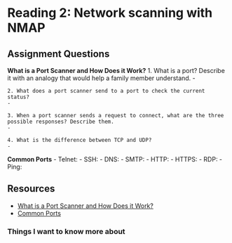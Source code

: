 # Reading 2: Network scanning with NMAP

## Assignment Questions
  **What is a Port Scanner and How Does it Work?**
    1. What is a port? Describe it with an analogy that would help a family member understand.
    -
    
    2. What does a port scanner send to a port to check the current status?
    -
    
    3. When a port scanner sends a request to connect, what are the three possible responses? Describe them.
    -
    
    4. What is the difference between TCP and UDP?
    -
   **Common Ports** 
     - Telnet:
     - SSH:
     - DNS:
     - SMTP:
     - HTTP:
     - HTTPS:
     - RDP:
     - Ping:

## Resources
- [What is a Port Scanner and How Does it Work?](https://www.varonis.com/blog/port-scanning-techniques)
- [Common Ports](https://www.professormesser.com/network-plus/n10-008/n10-008-video/common-ports-n10-008/)


### Things I want to know more about 
